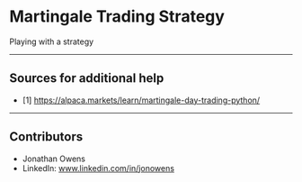 # Martingale Trading Strategy

Playing with a strategy

---

## Sources for additional help

- [1] https://alpaca.markets/learn/martingale-day-trading-python/

---

## Contributors

* Jonathan Owens
* LinkedIn: www.linkedin.com/in/jonowens

